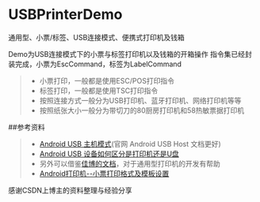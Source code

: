 # USBPrinterDemo

通用型、小票/标签、USB连接模式、便携式打印机及钱箱

Demo为USB连接模式下的小票与标签打印机以及钱箱的开箱操作
指令集已经封装完成，小票为EscCommand，标签为LabelCommand

> * 小票打印，一般都是使用ESC/POS打印指令
> * 标签打印，一般都是使用TSC打印指令
> * 按照连接方式一般分为USB打印机、蓝牙打印机、网络打印机等等
> * 按照纸张大小一般分为带切刀的80厨房打印机和58热敏票据打印机

##参考资料

> * [Android USB 主机模式](http://blog.csdn.net/wizardmly/article/details/8350137)(官网 Android USB Host 文档更好)
> * [Android USB 设备如何区分是打印机还是U盘](http://blog.csdn.net/rodulf/article/details/51916998)
> * 另外可以借鉴[佳博的文档](https://github.com/bill556/PrinterDemoDoc)，对于通用型打印机的开发有帮助
> * [Android打印机--小票打印格式及模板设置](http://blog.csdn.net/johnwcheung/article/details/69568231)

感谢CSDN上博主的资料整理与经验分享